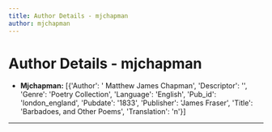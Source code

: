 ```yaml
---
title: Author Details - mjchapman
author: mjchapman
---
```


# Author Details - mjchapman

<ul>
    <li><strong>Mjchapman:</strong> [{'Author': ' Matthew James Chapman', 'Descriptor': '', 'Genre': 'Poetry Collection', 'Language': 'English', 'Pub_id': 'london_england', 'Pubdate': '1833', 'Publisher': 'James Fraser', 'Title': 'Barbadoes, and Other Poems', 'Translation': 'n'}]</li>
</ul>
<hr>